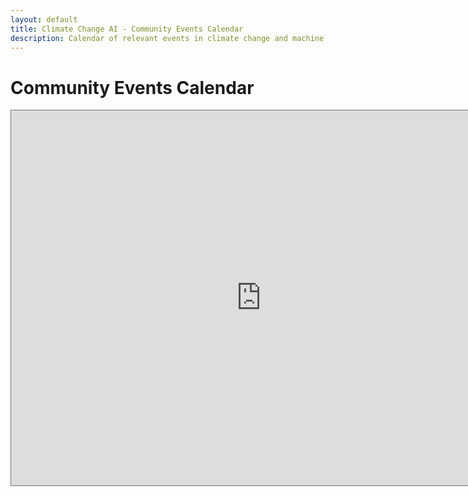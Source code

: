 ```yaml
---
layout: default
title: Climate Change AI - Community Events Calendar
description: Calendar of relevant events in climate change and machine learning
---
```


# Community Events Calendar

<iframe src="https://calendar.google.com/calendar/embed?height=600&amp;wkst=1&amp;bgcolor=%23ffffff&amp;ctz=America%2FNew_York&amp;src=bzBuYWNubG9zZzRrNGVkMG01YjNjNmZzM2tAZ3JvdXAuY2FsZW5kYXIuZ29vZ2xlLmNvbQ&amp;color=%23E4C441&amp;mode=AGENDA&amp;showPrint=0&amp;showTabs=1&amp;showTitle=0" style="border:solid 1px #777" width="800" height="600" frameborder="0" scrolling="no"></iframe>